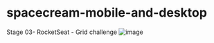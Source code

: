 # spacecream-mobile-and-desktop
Stage 03- RocketSeat - Grid challenge 
![image](https://github.com/louisegodooy/spacecream-mobile-and-desktop/assets/67606527/18c21e69-f141-4f9c-a56c-e69ea1d9c415)

